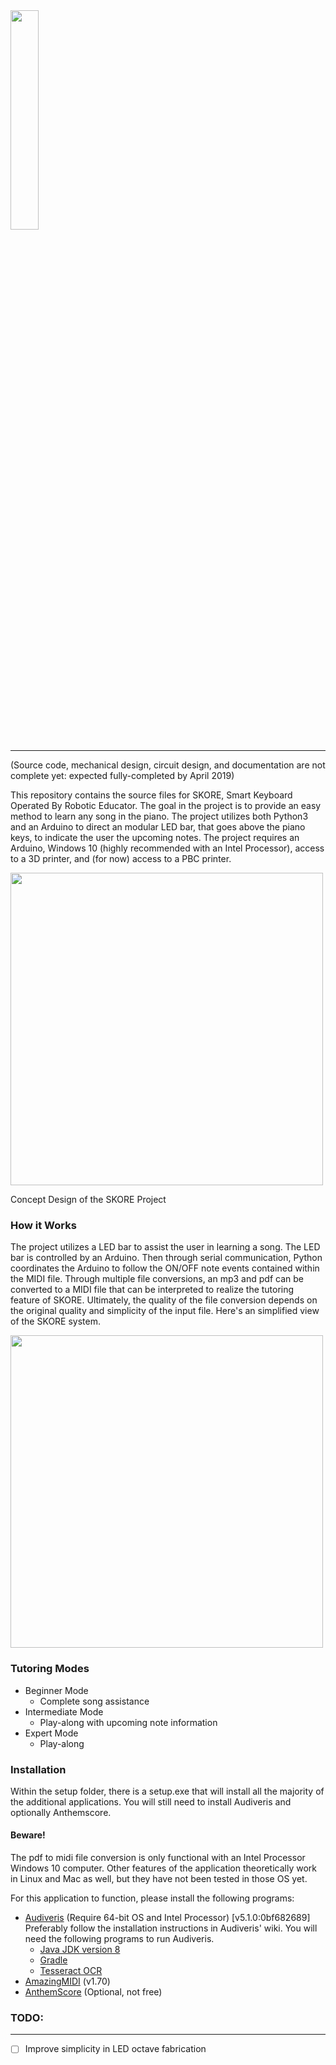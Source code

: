 <img src="https://user-images.githubusercontent.com/40870026/52389912-6e27bf80-2a5b-11e9-8bc6-0109e2915dbd.png" width="30%" height="30%" align="middle" />

---

(Source code, mechanical design, circuit design, and documentation are not complete yet: expected fully-completed by April 2019)

This repository contains the source files for SKORE, Smart Keyboard Operated By Robotic Educator. The goal in the project is to provide an easy method to learn any song in the piano. The project utilizes both Python3 and an Arduino to direct an modular LED bar, that goes above the piano keys, to indicate the user the upcoming notes. The project requires an Arduino, Windows 10 (highly recommended with an Intel Processor), access to a 3D printer, and (for now) access to a PBC printer.

<img src="https://user-images.githubusercontent.com/40870026/51092443-f49ef900-175c-11e9-855c-2f1d3c66700f.PNG" width="500" align='middle' />

Concept Design of the SKORE Project

### How it Works

The project utilizes a LED bar to assist the user in learning a song. The LED bar is controlled by an Arduino. Then through serial communication, Python coordinates the Arduino to follow the ON/OFF note events contained within the MIDI file. Through multiple file conversions, an mp3 and pdf can be converted to a MIDI file that can be interpreted to realize the tutoring feature of SKORE. Ultimately, the quality of the file conversion depends on the original quality and simplicity of the input file. Here's an simplified view of the SKORE system.

<img src="https://user-images.githubusercontent.com/40870026/51095438-5c177180-177a-11e9-9340-fca3899df69e.png" width=500 align='middle' >

### Tutoring Modes

 - Beginner Mode
    - Complete song assistance
 - Intermediate Mode
    - Play-along with upcoming note information
 - Expert Mode
    - Play-along

### Installation
Within the setup folder, there is a setup.exe that will install all the majority of the additional applications. You will still need to install Audiveris and optionally Anthemscore.

#### Beware!
The pdf to midi file conversion is only functional with an Intel Processor Windows 10 computer. Other features of the application theoretically work in Linux and Mac as well, but they have not been tested in those OS yet.

For this application to function, please install the following programs:
 - [Audiveris] (Require 64-bit OS and Intel Processor) [v5.1.0:0bf682689]
Preferably follow the installation instructions in Audiveris' wiki. You will need the following programs to run Audiveris.
     - [Java JDK version 8]
     - [Gradle]
     - [Tesseract OCR]
 - [AmazingMIDI] (v1.70)
 - [AnthemScore] (Optional, not free)

### TODO:
---

 - [ ] Improve simplicity in LED octave fabrication



[Audiveris]: <https://github.com/audiveris>
[Java JDK version 8]: <http://www.oracle.com/technetwork/java/javase/downloads/index.html>
[Gradle]: <https://gradle.org/>
[Tesseract OCR]: <https://github.com/tesseract-ocr/tesseract>
[AmazingMIDI]: <http://www.pluto.dti.ne.jp/~araki/amazingmidi/>
[AnthemScore]: <https://www.lunaverus.com/>
